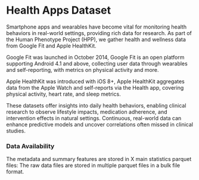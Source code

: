 
# Health Apps Dataset
Smartphone apps and wearables have become vital for monitoring health behaviors in real-world settings, providing rich data for research. As part of the Human Phenotype Project (HPP), we gather health and wellness data from Google Fit and Apple HealthKit.

Google Fit was launched in October 2014, Google Fit is an open platform supporting Android 4.1 and above, collecting user data through wearables and self-reporting, with metrics on physical activity and more.

Apple HealthKit was introduced with iOS 8+, Apple HealthKit aggregates data from the Apple Watch and self-reports via the Health app, covering physical activity, heart rate, and sleep metrics.

These datasets offer insights into daily health behaviors, enabling clinical research to observe lifestyle impacts, medication adherence, and intervention effects in natural settings. Continuous, real-world data can enhance predictive models and uncover correlations often missed in clinical studies.

### Data Availability

The metadata and summary features are stored in X main statistics parquet files: The raw data files are stored in multiple parquet files in a bulk file format.